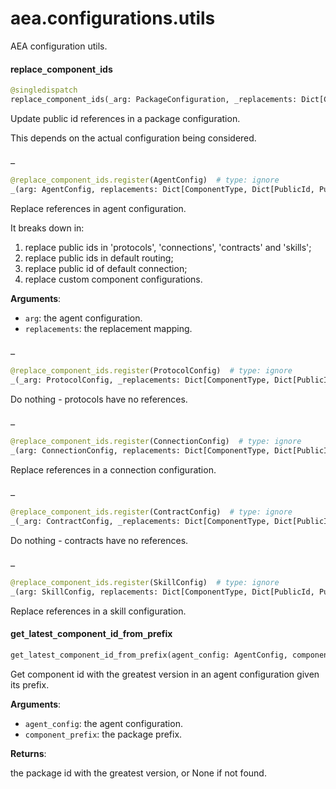 <a name="aea.configurations.utils"></a>
# aea.configurations.utils

AEA configuration utils.

<a name="aea.configurations.utils.replace_component_ids"></a>
#### replace`_`component`_`ids

```python
@singledispatch
replace_component_ids(_arg: PackageConfiguration, _replacements: Dict[ComponentType, Dict[PublicId, PublicId]]) -> None
```

Update public id references in a package configuration.

This depends on the actual configuration being considered.

<a name="aea.configurations.utils._"></a>
#### `_`

```python
@replace_component_ids.register(AgentConfig)  # type: ignore
_(arg: AgentConfig, replacements: Dict[ComponentType, Dict[PublicId, PublicId]]) -> None
```

Replace references in agent configuration.

It breaks down in:
1) replace public ids in 'protocols', 'connections', 'contracts' and 'skills';
2) replace public ids in default routing;
3) replace public id of default connection;
4) replace custom component configurations.

**Arguments**:

- `arg`: the agent configuration.
- `replacements`: the replacement mapping.

<a name="aea.configurations.utils._"></a>
#### `_`

```python
@replace_component_ids.register(ProtocolConfig)  # type: ignore
_(_arg: ProtocolConfig, _replacements: Dict[ComponentType, Dict[PublicId, PublicId]]) -> None
```

Do nothing - protocols have no references.

<a name="aea.configurations.utils._"></a>
#### `_`

```python
@replace_component_ids.register(ConnectionConfig)  # type: ignore
_(arg: ConnectionConfig, replacements: Dict[ComponentType, Dict[PublicId, PublicId]]) -> None
```

Replace references in a connection configuration.

<a name="aea.configurations.utils._"></a>
#### `_`

```python
@replace_component_ids.register(ContractConfig)  # type: ignore
_(_arg: ContractConfig, _replacements: Dict[ComponentType, Dict[PublicId, PublicId]]) -> None
```

Do nothing - contracts have no references.

<a name="aea.configurations.utils._"></a>
#### `_`

```python
@replace_component_ids.register(SkillConfig)  # type: ignore
_(arg: SkillConfig, replacements: Dict[ComponentType, Dict[PublicId, PublicId]]) -> None
```

Replace references in a skill configuration.

<a name="aea.configurations.utils.get_latest_component_id_from_prefix"></a>
#### get`_`latest`_`component`_`id`_`from`_`prefix

```python
get_latest_component_id_from_prefix(agent_config: AgentConfig, component_prefix: Tuple[ComponentType, str, str]) -> Optional[ComponentId]
```

Get component id with the greatest version in an agent configuration given its prefix.

**Arguments**:

- `agent_config`: the agent configuration.
- `component_prefix`: the package prefix.

**Returns**:

the package id with the greatest version, or None if not found.

